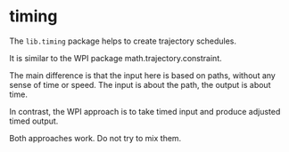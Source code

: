 # timing

The `lib.timing` package helps to create trajectory schedules.

It is similar to the WPI package math.trajectory.constraint.

The main difference is that the input here is based on paths, without any sense of time or speed. The input is about the path, the output is about time.

In contrast, the WPI approach is to take timed input and produce adjusted timed output.

Both approaches work. Do not try to mix them.

